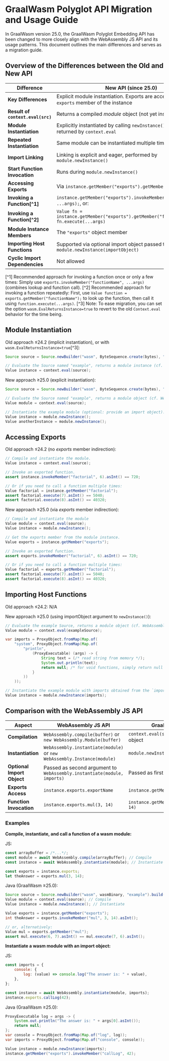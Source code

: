 # GraalWasm Polyglot API Migration and Usage Guide

In GraalWasm version 25.0, the GraalWasm Polyglot Embedding API has been changed to more closely align with the WebAssembly JS API and its usage patterns.
This document outlines the main differences and serves as a migration guide.

## Overview of the Differences between the Old and New API

| Difference                         | **New API (since 25.0)**                                                                      | **Old API (before 25.0)**                                                 |
|------------------------------------|-----------------------------------------------------------------------------------------------|---------------------------------------------------------------------------|
| **Key Differences**                | Explicit module instantiation. Exports are accessed via the `exports` member of the instance  | Implicit module instantiation. Exports are direct members of the instance |
| **Result of `context.eval(src)`**  | Returns a compiled _module_ object (not yet instantiated) [^3]                                | Returns an already instantiated module _instance_ [^3]                    |
| **Module Instantiation**           | Explicitly instantiated by calling `newInstance()` on the _module_ returned by `context.eval` | Implicitly instantiated by `context.eval()`                               |
| **Repeated Instantiation**         | Same module can be instantiated multiple times per context                                    | Modules can be instantiated only once per context (cached by name)        |
| **Import Linking**                 | Linking is explicit and eager, performed by `module.newInstance()`                            | Linking is implicit and lazy, occurs on first export access               |
| **Start Function Invocation**      | Runs during `module.newInstance()`                                                            | Runs on first export access if not yet linked                             |
| **Accessing Exports**              | Via `instance.getMember("exports").getMember("exportName")`                                   | Via `instance.getMember("exportName")`                                    |
| **Invoking a Function[^1]**        | `instance.getMember("exports").invokeMember("functionName", ...args);`, or:                   | `instance.invokeMember("functionName", ...args)`, or:                     |
| **Invoking a Function[^2]**        | `Value fn = instance.getMember("exports").getMember("functionName"); fn.execute(...args)`     | `Value fn = instance.getMember("functionName"); fn.execute(...args)`      |
| **Module Instance Members**        | The `"exports"` object member                                                                 | The exports of the module _instance_                                      |
| **Importing Host Functions**       | Supported via optional import object passed to `module.newInstance(importObject)`             | Not supported                                                             |
| **Cyclic Import Dependencies**     | Not allowed                                                                                   | Allowed                                                                   |

[^1] Recommended approach for invoking a function once or only a few times: Simply use `exports.invokeMember("functionName", ...args)` (combines lookup and function call).
[^2] Recommended approach for invoking a function repeatedly: First, use `Value function = exports.getMember("functionName");` to look up the function, then call it using `function.execute(...args)`.
[^3] Note: To ease migration, you can set the option `wasm.EvalReturnsInstance=true` to revert to the old `Context.eval` behavior for the time being.

## Module Instantiation

Old approach ≤24.2 (implicit instantiation), or with `wasm.EvalReturnsInstance=true`[^3]:
```java
Source source = Source.newBuilder("wasm", ByteSequence.create(bytes), "example").build();

// Evaluate the Source named "example", returns a module instance (cf. WebAssembly.Instance).
Value instance = context.eval(source);
```

New approach ≥25.0 (explicit instantiation):
```java
Source source = Source.newBuilder("wasm", ByteSequence.create(bytes), "example").build();

// Evaluate the Source named "example", returns a module object (cf. WebAssembly.Module).
Value module = context.eval(source);

// Instantiate the example module (optional: provide an import object).
Value instance = module.newInstance();
Value anotherInstance = module.newInstance();
```

## Accessing Exports

Old approach ≤24.2 (no _exports_ member indirection):
```java
// Compile and instantiate the module.
Value instance = context.eval(source);

// Invoke an exported function.
assert instance.invokeMember("factorial", 6).asInt() == 720;

// Or if you need to call a function multiple times:
Value factorial = instance.getMember("factorial");
assert factorial.execute(7).asInt() == 5040;
assert factorial.execute(8).asInt() == 40320;
```

New approach ≥25.0 (via _exports_ member indirection):
```java
// Compile and instantiate the module
Value module = context.eval(source);
Value instance = module.newInstance();

// Get the exports member from the module instance.
Value exports = instance.getMember("exports");

// Invoke an exported function.
assert exports.invokeMember("factorial", 6).asInt() == 720;

// Or if you need to call a function multiple times:
Value factorial = exports.getMember("factorial");
assert factorial.execute(7).asInt() == 5040;
assert factorial.execute(8).asInt() == 40320;
```

## Importing Host Functions

Old approach ≤24.2: N/A

New approach ≥25.0 (using importObject argument to `newInstance()`):
```java
// Evaluate the example Source, returns a module object (cf. WebAssembly.Module).
Value module = context.eval(exampleSource);

var imports = ProxyObject.fromMap(Map.of(
    "system", ProxyObject.fromMap(Map.of(
        "println",
            (ProxyExecutable) (args) -> {
                String text = (/* read string from memory */);
                System.out.println(text);
                return null; /* for void functions, simply return null */
            }
        ))
    ));

// Instantiate the example module with imports obtained from the `imports` object.
Value instance = module.newInstance(imports);
```


## Comparison with the WebAssembly JS API

| Aspect                     | **WebAssembly JS API**                                                  | **GraalWasm Polyglot API (since 25.0)**                     |
|----------------------------|-------------------------------------------------------------------------|-------------------------------------------------------------|
| **Compilation**            | `WebAssembly.compile(buffer)` or `new WebAssembly.Module(buffer)`       | `context.eval(source)` → returns a compiled *Module* object |
| **Instantiation**          | `WebAssembly.instantiate(module)` or `new WebAssembly.Instance(module)` | `module.newInstance()`                                      |
| **Optional Import Object** | Passed as second argument to `WebAssembly.instantiate(module, imports)` | Passed as first argument to `module.newInstance(imports)`   |
| **Exports Access**         | `instance.exports.exportName`                                           | `instance.getMember("exports").getMember("exportName")`     |
| **Function Invocation**    | `instance.exports.mul(3, 14)`                                           | `instance.getMember("exports").invokeMember("mul", 3, 14)`  |

### Examples

**Compile, instantiate, and call a function of a wasm module:**

JS:
```js
const arrayBuffer = /*...*/;
const module = await WebAssembly.compile(arrayBuffer); // Compile
const instance = await WebAssembly.instantiate(module); // Instantiate

const exports = instance.exports;
let theAnswer = exports.mul(3, 14);
```

Java (GraalWasm ≥25.0):
```java
Source source = Source.newBuilder("wasm", wasmBinary, "example").build();
Value module = context.eval(source); // Compile
Value instance = module.newInstance(); // Instantiate

Value exports = instance.getMember("exports");
int theAnswer = exports.invokeMember("mul", 3, 14).asInt();

// or, alternatively:
Value mul = exports.getMember("mul");
assert mul.execute(6, 7).asInt() == mul.execute(7, 6).asInt();
```

**Instantiate a wasm module with an import object:**

JS:
```js
const imports = {
    console: {
        log: (value) => console.log("The answer is: " + value),
    },
};

const instance = await WebAssembly.instantiate(module, imports);
instance.exports.callLog(42);
```

Java (GraalWasm ≥25.0):
```java
ProxyExecutable log = args -> {
    System.out.println("The answer is: " + args[0].asInt());
    return null;
};
var console = ProxyObject.fromMap(Map.of("log", log));
var imports = ProxyObject.fromMap(Map.of("console", console));

Value instance = module.newInstance(imports);
instance.getMember("exports").invokeMember("callLog", 42);
```
